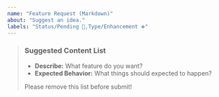 ```yaml
---
name: "Feature Request (Markdown)"
about: "Suggest an idea."
labels: "Status/Pending 🔵,Type/Enhancement ➕"
---
```

> ### Suggested Content List
>
> - **Describe:** What feature do you want?
> - **Expected Behavior:** What things should expected to happen?
>
> Please remove this list before submit!
